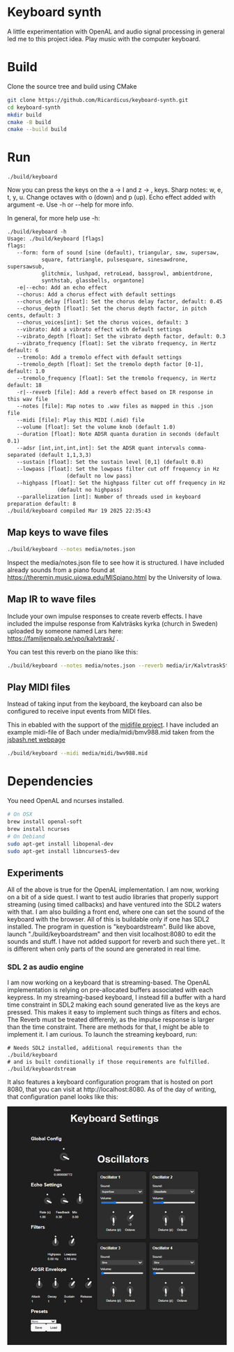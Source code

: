 # Keyboard synth

A little experimentation with OpenAL and audio signal processing in general led me to this
project idea. Play music with the computer keyboard.


# Build

Clone the source tree and build using CMake

```bash
git clone https://github.com/Ricardicus/keyboard-synth.git
cd keyboard-synth
mkdir build
cmake -B build
cmake --build build
```

# Run 

```
./build/keyboard
```

Now you can press the keys on the a -> l and z -> , keys. Sharp notes: w, e, t, y, u. 
Change octaves with o (down) and p (up). Echo effect added with argument -e.
Use -h or --help for more info.

In general, for more help use -h:

```text
./build/keyboard -h
Usage: ./build/keyboard [flags]
flags:
   --form: form of sound [sine (default), triangular, saw, supersaw,
           square, fattriangle, pulsesquare, sinesawdrone, supersawsub,
           glitchmix, lushpad, retroLead, bassgrowl, ambientdrone,
           synthstab, glassbells, organtone]
   -e|--echo: Add an echo effect
   --chorus: Add a chorus effect with default settings
   --chorus_delay [float]: Set the chorus delay factor, default: 0.45
   --chorus_depth [float]: Set the chorus depth factor, in pitch cents, default: 3
   --chorus_voices[int]: Set the chorus voices, default: 3
   --vibrato: Add a vibrato effect with default settings
   --vibrato_depth [float]: Set the vibrato depth factor, default: 0.3
   --vibrato_frequency [float]: Set the vibrato frequency, in Hertz  default: 6
   --tremolo: Add a tremolo effect with default settings
   --tremolo_depth [float]: Set the tremolo depth factor [0-1], default: 1.0
   --tremolo_frequency [float]: Set the tremolo frequency, in Hertz  default: 18
   -r|--reverb [file]: Add a reverb effect based on IR response in this wav file
   --notes [file]: Map notes to .wav files as mapped in this .json file
   --midi [file]: Play this MIDI (.mid) file
   --volume [float]: Set the volume knob (default 1.0)
   --duration [float]: Note ADSR quanta duration in seconds (default 0.1)
   --adsr [int,int,int,int]: Set the ADSR quant intervals comma-separated (default 1,1,3,3)
   --sustain [float]: Set the sustain level [0,1] (default 0.8)
   --lowpass [float]: Set the lowpass filter cut off frequency in Hz
                   (default no low pass)
   --highpass [float]: Set the highpass filter cut off frequency in Hz
                (default no highpass)
   --parallelization [int]: Number of threads used in keyboard preparation default: 8
./build/keyboard compiled Mar 19 2025 22:35:43
```

## Map keys to wave files

```bash
./build/keyboard --notes media/notes.json
```

Inspect the media/notes.json file to see how it is structured.
I have included already sounds from a piano found at https://theremin.music.uiowa.edu/MISpiano.html
by the University of Iowa. 

## Map IR to wave files

Include your own impulse responses to create reverb effects.
I have included the impulse response from Kalvträsks kyrka (church in Sweden) uploaded by
someone named Lars here: https://familjenpalo.se/vpo/kalvtrask/ .

You can test this reverb on the piano like this:

```bash
./build/keyboard --notes media/notes.json --reverb media/ir/KalvtraskStereo16bps-44100.wav
```

## Play MIDI files

Instead of taking input from the keyboard, the keyboard can also be configured to
receive input events from MIDI files.

This in ebabled with the support of the [midifile project](https://github.com/craigsapp/midifile).
I have included an example midi-file of Bach under media/midi/bmv988.mid
taken from the [jsbash.net webpage](http://www.jsbach.net/midi/midi_goldbergvariations.html)

```bash
./build/keyboard --midi media/midi/bwv988.mid
```

# Dependencies

You need OpenAL and ncurses installed.

```bash
# On OSX
brew install openal-soft
brew install ncurses
# On Debiand
sudo apt-get install libopenal-dev
sudo apt-get install libncurses5-dev
```

## Experiments

All of the above is true for the OpenAL implementation. I am now, working on a bit of a side quest.
I want to test audio libraries that properly support streaming (using timed callbacks) and
have ventured into the SDL2 waters with that. I am also building a front end, where one can set
the sound of the keyboard with the browser. All of this is buildable only if one has SDL2 installed.
The program in question is "keyboardstream". Build like above, launch "./build/keyboardstream" and then visit localhost:8080 to edit the sounds and stuff. I have not added support for reverb and such there yet.. It is different when only parts of the sound are generated in real time. 

### SDL 2 as audio engine 

I am now working on a keyboard that is streaming-based. The OpenAL implementation is relying on pre-allocated buffers
associated with each keypress. In my streaming-based keyboard, I instead fill a buffer with a hard time constraint in SDL2 making each sound generated live as the keys are pressed. This makes it easy to implement such things as filters and echos. The Reverb must be treated differenly, as the impulse response is larger than the time constraint. There are methods for that, I might be able to implement it. I am curious. To launch the streaming keyboard, run:

```
# Needs SDL2 installed, additional requirements than the ./build/keyboard
# and is built conditionally if those requirements are fulfilled.
./build/keyboardstream
```

It also features a keyboard configuration program that is hosted on port 8080, that you can visit at http://localhost:8080. As of the day of writing, that configuration panel looks like this:


![Keyboard Config](media/images/keyboardconf.png)


